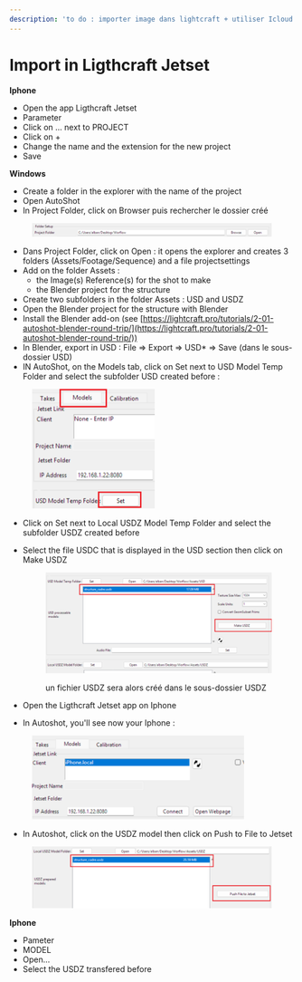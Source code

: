 ```yaml
---
description: 'to do : importer image dans lightcraft + utiliser Icloud'
---
```


# Import in Ligthcraft Jetset

**Iphone**

* Open the app Ligthcraft Jetset
* Parameter
* Click on  ... next to PROJECT
* Click on +
* Change the name and the extension for the new project
* Save

**Windows**

* Create a folder in the explorer with the name of the project
* Open AutoShot
* In Project Folder, click on Browser puis rechercher le dossier créé

<figure><img src="../.gitbook/assets/image (1) (1).png" alt=""><figcaption></figcaption></figure>

* Dans Project Folder, click on  Open : it opens the explorer and creates 3 folders (Assets/Footage/Sequence) and a file projectsettings
* Add on the folder Assets :&#x20;
  * the Image(s) Reference(s) for the shot to make
  * the Blender project for the structure
* Create two subfolders in the folder Assets : USD and USDZ
* Open the Blender project for the structure with Blender
* Install the Blender add-on (see [https://lightcraft.pro/tutorials/2-01-autoshot-blender-round-trip/](https://lightcraft.pro/tutorials/2-01-autoshot-blender-round-trip/))
* In Blender, export in USD : File ⇒ Export ⇒ USD\* ⇒ Save (dans le sous-dossier USD)
* IN AutoShot, on the Models tab, click on Set next to USD Model Temp Folder and select the subfolder USD created before :

<figure><img src="../.gitbook/assets/image (2).png" alt="" width="217"><figcaption></figcaption></figure>

* Click on Set next to Local USDZ Model Temp Folder  and select the subfolder USDZ created before
*   Select the file USDC that is displayed in the USD section then click on Make USDZ

    <figure><img src="../.gitbook/assets/image (3).png" alt=""><figcaption><p>un fichier USDZ sera alors créé dans le sous-dossier USDZ</p></figcaption></figure>
* Open the Ligthcraft Jetset app on Iphone
* In Autoshot, you'll see now your Iphone :

<figure><img src="../.gitbook/assets/image (4).png" alt="" width="375"><figcaption></figcaption></figure>

* In Autoshot, click on the USDZ model then click on Push to File to Jetset

<figure><img src="../.gitbook/assets/image (5).png" alt=""><figcaption></figcaption></figure>

**Iphone**

* Pameter
* MODEL
* Open...
* Select the USDZ transfered before



